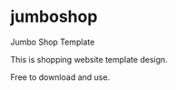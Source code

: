 jumboshop
=========

Jumbo Shop Template

This is shopping website template design. 

Free to download and use. 
